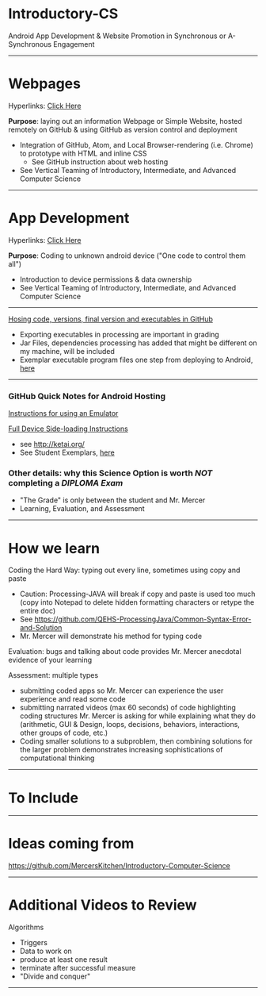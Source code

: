 # Introductory-CS
Android App Development & Website Promotion in Synchronous or A-Synchronous Engagement

---

# Webpages

Hyperlinks: <a href="https://github.com/QEHS-Websites/Overview">Click Here</a>

**Purpose**: laying out an information Webpage or Simple Website, hosted remotely on GitHub & using GitHub as version control and deployment
- Integration of GitHub, Atom, and Local Browser-rendering (i.e. Chrome) to prototype with HTML and inline CSS
  - See GitHub instruction about web hosting
- See Vertical Teaming of Introductory, Intermediate, and Advanced Computer Science

---

# App Development

Hyperlinks: <a href="https://github.com/Intro-CS-App-Dev-and-Deploy/Overview#computer-apps">Click Here</a>

**Purpose**: Coding to unknown android device ("One code to control them all")
- Introduction to device permissions & data ownership
- See Vertical Teaming of Introductory, Intermediate, and Advanced Computer Science

---

<a href="">Hosing code, versions, final version and executables in GitHub</a>
- Exporting executables in processing are important in grading
- Jar Files, dependencies processing has added that might be different on my machine, will be included
- Exemplar executable program files one step from deploying to Android, <a href="https://github.com/Intro-CS-App-Dev-and-Deploy/Computer-App-Exemplars">here</a>

---

### GitHub Quick Notes for Android Hosting

<a href="https://github.com/Intro-CS-App-Dev-and-Deploy/Device-Sideloading-Android#2020-2021-processing-emulator-instructions">Instructions for using an Emulator</a>

<a href="https://github.com/MercersKitchen/Device-Sideloading-Android">Full Device Side-loading Instructions</a>
- see http://ketai.org/
- See Student Exemplars, <a href="https://github.com/Intro-CS-App-Dev-and-Deploy/Android-App-Exemplars">here</a>

### Other details: why this Science Option is worth *NOT* completing a *DIPLOMA Exam*
- "The Grade" is only between the student and Mr. Mercer
- Learning, Evaluation, and Assessment

---

# How we learn

Coding the Hard Way: typing out every line, sometimes using copy and paste
- Caution: Processing-JAVA will break if copy and paste is used too much (copy into Notepad to delete hidden formatting characters or retype the entire doc)
- See https://github.com/QEHS-ProcessingJava/Common-Syntax-Error-and-Solution
- Mr. Mercer will demonstrate his method for typing code

Evaluation: bugs and talking about code provides Mr. Mercer anecdotal evidence of your learning

Assessment: multiple types
- submitting coded apps so Mr. Mercer can experience the user experience and read some code
- submitting narrated videos (max 60 seconds) of code highlighting coding structures Mr. Mercer is asking for while explaining what they do (arithmetic, GUI & Design, loops, decisions, behaviors, interactions, other groups of code, etc.)
- Coding smaller solutions to a subproblem, then combining solutions for the larger problem demonstrates increasing sophistications of computational thinking

---

# To Include

---

# Ideas coming from

https://github.com/MercersKitchen/Introductory-Computer-Science

---

# Additional Videos to Review

Algorithms
- Triggers
- Data to work on
- produce at least one result
- terminate after successful measure
- "Divide and conquer"

---
